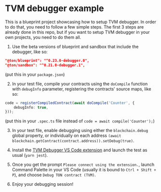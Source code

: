 # TVM debugger example

This is a blueprint project showcasing how to setup TVM debugger. In order to do that, you need to follow a few simple steps. The first 3 steps are already done in this repo, but if you want to setup TVM debugger in your own projects, you need to do them all.

1) Use the beta versions of blueprint and sandbox that include the debugger, like so:
```json
"@ton/blueprint": "^0.23.0-debugger.0",
"@ton/sandbox": "^0.21.0-debugger.1",
```
(put this in your `package.json`)

2) In your test file, compile your contracts using the `doCompile` function with `debugInfo` parameter, registering the contracts' source maps, like so:
```typescript
code = registerCompiledContract(await doCompile('Counter', {
    debugInfo: true,
}));
```
(put this in your `.spec.ts` file instead of `code = await compile('Counter');`)

3) In your test file, enable debugging using either the `blockchain.debug` global property, or individually on each address `(await blockchain.getContract(contract.address)).setDebug(true)`.

4) Install the [TVM Debugger VS Code extension](https://marketplace.visualstudio.com/items?itemName=krigga.tvm-debugger) and launch the test as usual (`yarn jest`).

5) Once you get the prompt `Please connect using the extension.`, launch Command Palette in your VS Code (usually it is bound to `Ctrl + Shift + P`), and choose `Debug TON contract (TVM)`.

6) Enjoy your debugging session!
